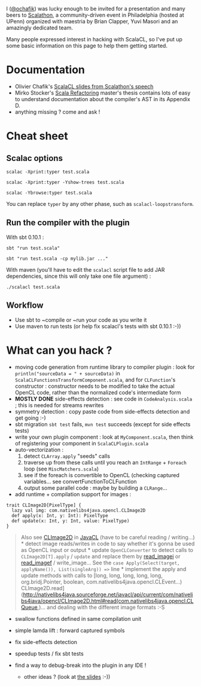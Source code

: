 

I ([@ochafik](http://twitter.com/#!/ochafik)) was lucky enough to be invited for a presentation and many beers to [Scalathon](http://scalathon.org/), a community-driven event in Philadelphia (hosted at UPenn) organized with maestria by Brian Clapper, Yuvi Masori and an amazingly dedicated team.

Many people expressed interest in hacking with ScalaCL, so I've put up some basic information on this page to help them getting started.

# Documentation #

  * Olivier Chafik's [ScalaCL slides from Scalathon's speech](http://scalacl.googlecode.com/svn/wiki/ScalaCL%20Scalathon%20Philadelphia%202011.pdf)
  * Mirko Stocker's [Scala Refactoring](http://scala-refactoring.org/wp-content/uploads/scala-refactoring.pdf) master's thesis contains lots of easy to understand documentation about the compiler's AST in its Appendix D.
  * anything missing ? come and ask !

# Cheat sheet #

## Scalac options ##

```
scalac -Xprint:typer test.scala
```


```
scalac -Xprint:typer -Yshow-trees test.scala
```

```
scalac -Ybrowse:typer test.scala
```

You can replace `typer` by any other phase, such as `scalacl-loopstransform`.

## Run the compiler with the plugin ##

With sbt 0.10.1 :
```
sbt "run test.scala"
```
```
sbt "run test.scala -cp mylib.jar ..."
```

With maven (you'll have to edit the `scalacl` script file to add JAR dependencies, since this will only take one file argument) :
```
./scalacl test.scala
```

## Workflow ##

  * Use sbt to ~compile or ~run your code as you write it
  * Use maven to run tests (or help fix scalacl's tests with sbt 0.10.1 :-))

# What can you hack ? #

  * moving code generation from runtime library to compiler plugin : look for `println("sourceData = " + sourceData)` in `ScalaCLFunctionsTransformComponent.scala`, and for `CLFunction`'s constructor : constructor needs to be modified to take the actual OpenCL code, rather than the normalized code's intermediate form
  * **MOSTLY DONE** side-effects detection : see code in `CodeAnalysis.scala` ; this is needed for streams rewrites
  * symmetry detection : copy paste code from side-effects detection and get going :-)
  * sbt migration `sbt test` fails, `mvn test` succeeds (except for side effects tests)
  * write your own plugin component : look at `MyComponent.scala`, then think of registering your component in `ScalaCLPlugin.scala`
  * auto-vectorization :
    1. detect `CLArray.apply` "seeds" calls
    1. traverse up from these calls until you reach an `IntRange` + `Foreach` loop (see `MiscMatchers.scala`)
    1. see if the foreach is convertible to OpenCL (checking captured variables... see convertFunctionToCLFunction
    1. output some parallel code : maybe by building a `CLRange`...
  * add runtime + compilation support for images :
```
trait CLImage2D[PixelType] {
  lazy val img: com.nativelibs4java.opencl.CLImage2D
  def apply(x: Int, y: Int): PixelType
  def update(x: Int, y: Int, value: PixelType)
}
```
> Also see [CLImage2D](http://nativelibs4java.sourceforge.net/javacl/api/current/com/nativelibs4java/opencl/CLImage2D.html) in [JavaCL](http://code.google.com/p/javacl/) (have to be careful reading / writing...)
    * detect image reads/writes in code to say whether it's gonna be used as OpenCL input or output
    * update `OpenCLConverter` to detect calls to `CLImage2D[T].apply` / `update` and replace them by [read\_imagei](http://www.khronos.org/registry/cl/sdk/1.0/docs/man/xhtml/read_imagei2d.html) or [read\_imagef](http://www.khronos.org/registry/cl/sdk/1.0/docs/man/xhtml/read_imagef2d.html) / write\_image... See the `case Apply(Select(target, applyName()), List(singleArg)) =>` line
    * implement the apply and update methods with calls to [long, long, long, long, long, org.bridj.Pointer, boolean, com.nativelibs4java.opencl.CLEvent...) CLImage2D.read](http://nativelibs4java.sourceforge.net/javacl/api/current/com/nativelibs4java/opencl/CLImage2D.html#read(com.nativelibs4java.opencl.CLQueue,)... and dealing with the different image formats :-S
- swallow functions defined in same compilation unit
- simple lamda lift : forward captured symbols
- fix side-effects detection
- speedup tests / fix sbt tests
- find a way to debug-break into the plugin in any IDE !

  * other ideas ? (look at [the slides](http://scalacl.googlecode.com/svn/wiki/ScalaCL%20Scalathon%20Philadelphia%202011.pdf) :-))